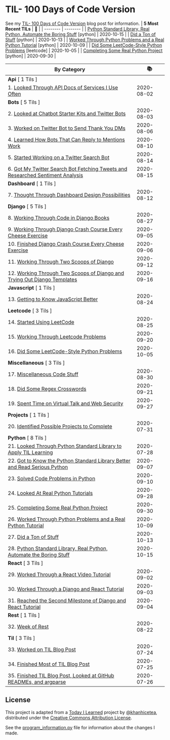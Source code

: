 # TIL- 100 Days of Code Version

See my [TIL- 100 Days of Code Version](https://github.com/KatherineMichel/portfolio/blob/master/regular-blog-posts/til-100-days-of-code-version.md) blog post for information.
| **5 Most Recent TILs** | :tada: |
| -------- | -------- |
| [Python Standard Library, Real Python, Automate the Boring Stuff](python/python-standard-library-real-python-automate-the-boring-stuff.md) [python] | 2020-10-15 |
| [Did a Ton of Stuff](python/did-a-ton-of-stuff.md) [python] | 2020-10-13 |
| [Worked Through Python Problems and a Real Python Tutorial](python/worked-through-python-problems-and-a-real-python-tutorial.md) [python] | 2020-10-09 |
| [Did Some LeetCode-Style Python Problems](leetcode/did-some-leetcode-style-python-problems.md) [leetcode] | 2020-10-05 |
| [Completing Some Real Python Project](python/completing-some-real-python-projects.md) [python] | 2020-09-30 |

| **By Category** | :books: |
| -------- | -------- |
| **Api** [ 1 Tils ] | |
| 1. [Looked Through API Docs of Services I Use Often](api/looking-through-api-docs-of-services-i-use-often.md) | 2020-08-02 |
| **Bots** [ 5 Tils ] | |
| 2. [Looked at Chatbot Starter Kits and Twitter Bots](bots/looked-at-chatbot-starter-kits-and-twitter-bots.md) | 2020-08-03 |
| 3. [Worked on Twitter Bot to Send Thank You DMs](bots/worked-on-a-twitter-bot-to-send-thank-you-dms.md) | 2020-08-06 |
| 4. [Learned How Bots That Can Reply to Mentions Work](bots/learned-how-bots-that-can-reply-to-mentions-work.md) | 2020-08-10 |
| 5. [Started Working on a Twitter Search Bot](bots/started-working-on-a-tweet-search-bot.md) | 2020-08-14 |
| 6. [Got My Twitter Search Bot Fetching Tweets and Researched Sentiment Analysis](bots/got-my-twitter-search-bot-fetching-tweets-and-researched-sentiment-analysis.md) | 2020-08-15 |
| **Dashboard** [ 1 Tils ] | |
| 7. [Thought Through Dashboard Design Possibilities](dashboard/thought-through-dashboard-design-possibilities.md) | 2020-08-12 |
| **Django** [ 5 Tils ] | |
| 8. [Working Through Code in Django Books](django/working-through-code-in-django-books.md) | 2020-08-27 |
| 9. [Working Through Django Crash Course Every Cheese Exercise](django/working-through-django-crash-course-every-cheese-exercise.md) | 2020-09-05 |
| 10. [Finished Django Crash Course Every Cheese Exercise](django/finished-django-crash-course-every-cheese-exercise.md) | 2020-09-06 |
| 11. [Working Through Two Scoops of Django](django/working-through-two-scoops-of-django.md) | 2020-09-12 |
| 12. [Working Through Two Scoops of Django and Trying Out Django Templates](django/working-through-two-scoops-of-django-and-trying-out-django-templates.md) | 2020-09-16 |
| **Javascript** [ 1 Tils ] | |
| 13. [Getting to Know JavaScript Better](javascript/getting-to-know-javascript-better.md) | 2020-08-24 |
| **Leetcode** [ 3 Tils ] | |
| 14. [Started Using LeetCode](leetcode/started-using-leetcode.md) | 2020-08-25 |
| 15. [Working Through Leetcode Problems](leetcode/working-through-leetcode-problems.md) | 2020-09-20 |
| 16. [Did Some LeetCode-Style Python Problems](leetcode/did-some-leetcode-style-python-problems.md) | 2020-10-05 |
| **Miscellaneous** [ 3 Tils ] | |
| 17. [Miscellaneous Code Stuff](miscellaneous/miscellaneous-code-stuff.md) | 2020-08-30 |
| 18. [Did Some Regex Crosswords](miscellaneous/did-some-regex-crosswords.md) | 2020-09-21 |
| 19. [Spent Time on Virtual Talk and Web Security](miscellaneous/spent-time-on-virtual-talk-and-web-security.md) | 2020-09-27 |
| **Projects** [ 1 Tils ] | |
| 20. [Identified Possible Projects to Complete](projects/identified-possible-projects-to-complete.md) | 2020-07-31 |
| **Python** [ 8 Tils ] | |
| 21. [Looked Through Python Standard Library to Apply TIL Learning](python/looked-through-python-standard-library-to-apply-til-learning.md) | 2020-07-28 |
| 22. [Got to Know the Python Standard Library Better and Read Serious Python](python/got-to-know-the-python-standard-library-better-and-read-serious-python.md) | 2020-09-07 |
| 23. [Solved Code Problems in Python](python/solved-code-problems-in-python.md) | 2020-09-10 |
| 24. [Looked At Real Python Tutorials](python/looked-at-real-python-tutorials.md) | 2020-09-28 |
| 25. [Completing Some Real Python Project](python/completing-some-real-python-projects.md) | 2020-09-30 |
| 26. [Worked Through Python Problems and a Real Python Tutorial](python/worked-through-python-problems-and-a-real-python-tutorial.md) | 2020-10-09 |
| 27. [Did a Ton of Stuff](python/did-a-ton-of-stuff.md) | 2020-10-13 |
| 28. [Python Standard Library, Real Python, Automate the Boring Stuff](python/python-standard-library-real-python-automate-the-boring-stuff.md) | 2020-10-15 |
| **React** [ 3 Tils ] | |
| 29. [Worked Through a React Video Tutorial](react/worked-through-a-react-video-tutorial.md) | 2020-09-02 |
| 30. [Worked Through a Django and React Tutorial](react/worked-through-a-django-and-react-tutorial.md) | 2020-09-03 |
| 31. [Reached the Second Milestone of Django and React Tutorial](react/reached-the-second-milestone-of-django-react-tutorial.md) | 2020-09-04 |
| **Rest** [ 1 Tils ] | |
| 32. [Week of Rest](rest/week-of-rest.md) | 2020-08-22 |
| **Til** [ 3 Tils ] | |
| 33. [Worked on TIL Blog Post](til/worked-on-til-blog-post.md) | 2020-07-24 |
| 34. [Finished Most of TIL Blog Post](til/finished-most-of-til-blog-post.md) | 2020-07-25 |
| 35. [Finished TIL Blog Post, Looked at GitHub READMEs, and argparse](til/finished-til-blog-post-looked-at-github-readmes-and-argparse.md) | 2020-07-26 |


## License

This project is adapted from a [Today I Learned](https://github.com/khanhicetea/today-i-learned/) project by [@khanhicetea](https://github.com/khanhicetea), distributed under the [Creative Commons Attribution License](http://creativecommons.org/licenses/by/3.0/). 

See the [program_information.py](program_information.py) file for information about the changes I made.
